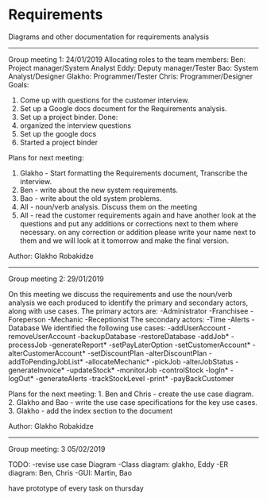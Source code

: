 # Requirements
Diagrams and other documentation for requirements analysis

______________________________________________________________
Group meeting 1: 24/01/2019
Allocating roles to the team members:
  Ben: Project manager/System Analyst
  Eddy: Deputy manager/Tester
  Bao: System Analyst/Designer
  Glakho: Programmer/Tester
  Chris: Programmer/Designer
Goals:
  1. Come up with questions for the customer interview.
  2. Set up a Google docs document for the Requirements analysis.
  3. Set up a project binder.
Done:
  1. organized the interview questions
  2. Set up the google docs
  3. Started a project binder

Plans for next meeting:
  1. Glakho - Start formatting the Requirements document, Transcribe the interview.
  2. Ben - write about the new system requirements.
  3. Bao - write about the old system problems.
  4. All - noun/verb analysis. Discuss them on the meeting
  5. All - read the customer requirements again and have another look at the questions and put any additions or corrections next to them where necessary.
  on any correction or addition please write your name next to them and we will look at it tomorrow and make the final version.

Author: Glakho Robakidze
______________________________________________________________
Group meeting 2: 29/01/2019

On this meeting we discuss the requirements and use the noun/verb analysis we each produced to identify the primary and secondary actors, along with use cases.
The primary actors are:
  -Administrator
  -Franchisee
  -Foreperson
  -Mechanic
  -Receptionist
The secondary actors:
  -Time
  -Alerts
  -Database
We identified the following use cases:
  -addUserAccount
  -removeUserAccount
  -backupDatabase
  -restoreDatabase
  -addJob*
  -processJob
  -generateReport*
  -setPayLaterOption
  -setCustomerAccount*
  -alterCustomerAccount*
  -setDiscountPlan
  -alterDiscountPlan
  -addToPendingJobList*
  -allocateMechanic*
  -pickJob
  -alterJobStatus
  -generateInvoice*
  -updateStock*
  -monitorJob
  -controlStock
  -logIn*
  -logOut*
  -generateAlerts
  -trackStockLevel
  -print*
  -payBackCustomer


  Plans for the next meeting:
    1. Ben and Chris - create the use case diagram.
    2. Glakho and Bao - write the use case specifications for the key use cases.
    3. Glakho - add the index section to the document

  Author: Glakho Robakidze
  ______________________________________________________________
Group meeting: 3 05/02/2019

TODO: -revise use case Diagram
      -Class diagram: glakho, Eddy
      -ER diagram: Ben, Chris
      -GUI: Martin, Bao

have prototype of every task on thursday
